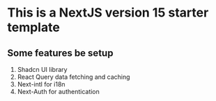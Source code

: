 # This is a NextJS version 15 starter template

## Some features be setup

1. Shadcn UI library
2. React Query data fetching and caching
3. Next-intl for i18n
4. Next-Auth for authentication
